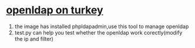 [openldap on turkey](http://www.turnkeylinux.org/openldap)
======

1. the image has installed phpldapadmin,use this tool to manage openldap
2. test.py can help you test whether the openldap work corectly(modify the ip and filter)

